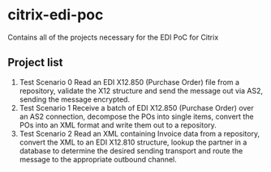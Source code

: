 # citrix-edi-poc
Contains all of the projects necessary for the EDI PoC for Citrix

## Project list
1. Test Scenario 0
 Read an EDI X12.850 (Purchase Order) file from a repository, validate the X12
structure and send the message out via AS2, sending the message encrypted.
2. Test Scenario 1
 Receive a batch of EDI X12.850 (Purchase Order) over an AS2 connection,
decompose the POs into single items, convert the POs into an XML format and
write them out to a repository.
3. Test Scenario 2
 Read an XML containing Invoice data from a repository, convert the XML to an
EDI X12.810 structure, lookup the partner in a database to determine the
desired sending transport and route the message to the appropriate outbound
channel.
